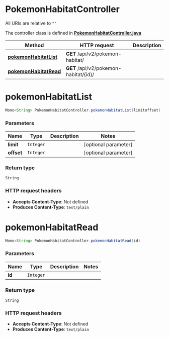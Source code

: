 # PokemonHabitatController

All URIs are relative to `""`

The controller class is defined in **[PokemonHabitatController.java](../../src/main/java/org/openapitools/controller/PokemonHabitatController.java)**

Method | HTTP request | Description
------------- | ------------- | -------------
[**pokemonHabitatList**](#pokemonHabitatList) | **GET** /api/v2/pokemon-habitat/ | 
[**pokemonHabitatRead**](#pokemonHabitatRead) | **GET** /api/v2/pokemon-habitat/{id}/ | 

<a id="pokemonHabitatList"></a>
# **pokemonHabitatList**
```java
Mono<String> PokemonHabitatController.pokemonHabitatList(limitoffset)
```



### Parameters
Name | Type | Description  | Notes
------------- | ------------- | ------------- | -------------
**limit** | `Integer` |  | [optional parameter]
**offset** | `Integer` |  | [optional parameter]

### Return type
`String`


### HTTP request headers
 - **Accepts Content-Type**: Not defined
 - **Produces Content-Type**: `text/plain`

<a id="pokemonHabitatRead"></a>
# **pokemonHabitatRead**
```java
Mono<String> PokemonHabitatController.pokemonHabitatRead(id)
```



### Parameters
Name | Type | Description  | Notes
------------- | ------------- | ------------- | -------------
**id** | `Integer` |  |

### Return type
`String`


### HTTP request headers
 - **Accepts Content-Type**: Not defined
 - **Produces Content-Type**: `text/plain`

